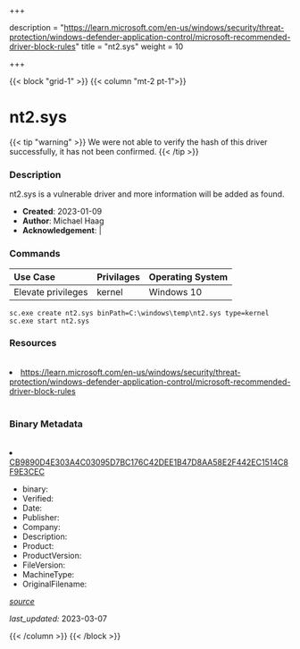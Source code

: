 +++

description = "https://learn.microsoft.com/en-us/windows/security/threat-protection/windows-defender-application-control/microsoft-recommended-driver-block-rules"
title = "nt2.sys"
weight = 10

+++


{{< block "grid-1" >}}
{{< column "mt-2 pt-1">}}




# nt2.sys 


{{< tip "warning" >}}
We were not able to verify the hash of this driver successfully, it has not been confirmed.
{{< /tip >}}




### Description


nt2.sys is a vulnerable driver and more information will be added as found.


- **Created**: 2023-01-09
- **Author**: Michael Haag
- **Acknowledgement**:  | [](https://twitter.com/)

### Commands

| Use Case | Privilages | Operating System | 
|:---- | ---- | ---- |
| Elevate privileges | kernel | Windows 10 |

```
sc.exe create nt2.sys binPath=C:\windows\temp\nt2.sys type=kernel
sc.exe start nt2.sys
```

### Resources
<br>


<li><a href=" https://learn.microsoft.com/en-us/windows/security/threat-protection/windows-defender-application-control/microsoft-recommended-driver-block-rules"> https://learn.microsoft.com/en-us/windows/security/threat-protection/windows-defender-application-control/microsoft-recommended-driver-block-rules</a></li>


<br>


### Binary Metadata
<br>



<li><a href="https://www.virustotal.com/gui/file/CB9890D4E303A4C03095D7BC176C42DEE1B47D8AA58E2F442EC1514C8F9E3CEC">CB9890D4E303A4C03095D7BC176C42DEE1B47D8AA58E2F442EC1514C8F9E3CEC</a></li>



- binary: 
- Verified: 
- Date: 
- Publisher: 
- Company: 
- Description: 
- Product: 
- ProductVersion: 
- FileVersion: 
- MachineType: 
- OriginalFilename: 

[*source*](https://github.com/magicsword-io/LOLDrivers/tree/main/yaml/nt2.sys.yml)

*last_updated:* 2023-03-07


{{< /column >}}
{{< /block >}}
